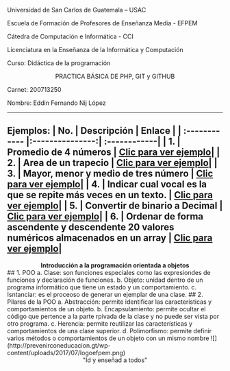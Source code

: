 Universidad de San Carlos de Guatemala – USAC

Escuela de Formación de Profesores de Enseñanza Media - EFPEM

Cátedra de Computación e Informática - CCI

Licenciatura en la Enseñanza de la Informática y Computación

Curso: Didáctica de la programación


<div align="center">PRACTICA BÁSICA DE PHP, GIT y GITHUB</div>


Carnet: 200713250

Nombre: Eddin Fernando Nij López

----
Ejemplos:
| No.  | Descripción  | Enlace |
| :------------ |:---------------:| :------------|
| 1.     | Promedio de 4 números | [Clic para ver ejemplo](promedio.php "Clic para ver ejemplo")|
| 2.     | Area de un trapecio | [Clic para ver ejemplo](areaTrapecio.php "Clic para ver ejemplo")|
| 3.     | Mayor, menor y medio de tres número | [Clic para ver ejemplo](mayor.php "Clic para ver ejemplo")|
| 4.     | Indicar cual vocal es la que se repite más veces en un texto. | [Clic para ver ejemplo](vocal.php "Clic para ver ejemplo")|
| 5.     | Convertir de binario a Decimal | [Clic para ver ejemplo](binario.php "Clic para ver ejemplo")|
| 6.     | Ordenar de forma ascendente y descendente 20 valores numéricos almacenados en un array | [Clic para ver ejemplo](ordenar.php "Clic para ver ejemplo")|
----
<div align="center"><b>Introducción a la programación orientada a objetos</b></div>
 ## 1. POO
    a. Clase: son funciones especiales como las expresiondes de funciones y declaración de funciones.
    b. Objeto: unidad dentro de un programa informático que tiene un estado y un comportamiento.
    c. Isntanciar: es el proceoso de generar un ejemplar de una clase.
## 2. Pilares de la POO
    a. Abstracción: permite identificar las características y comportamientos de un objeto.
    b. Encapsulamiento: permite ocultar el código que pertence a la parte rpivada de la clase y no puede ser vista por otro programa.
    c. Herencia: permite reutilizar las características  y comportamientos de una clase superior.
    d. Polimorfismo: permite definir varios métodos o comportamientos de un objeto con un mismo nombre
![](http://prevenirconeducacion.gt/wp-content/uploads/2017/07/logoefpem.png)

<div align="center">"Id y enseñad a todos"</div>
